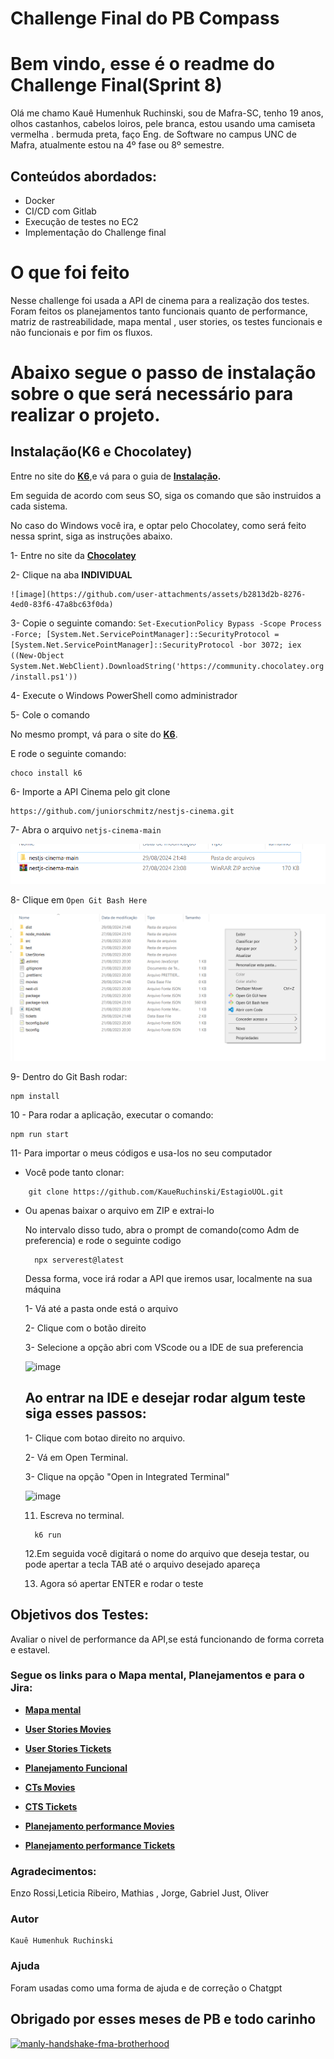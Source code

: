 # Challenge Final do PB Compass

# Bem vindo, esse é o readme do Challenge Final(Sprint 8)

Olá me chamo Kauê Humenhuk Ruchinski, sou de Mafra-SC, tenho 19 anos, olhos castanhos, cabelos loiros, pele branca,  estou usando uma camiseta vermelha . bermuda preta, faço Eng. de Software no campus UNC de Mafra, atualmente estou na 4º fase ou 8º semestre.

## Conteúdos abordados:

- Docker
- CI/CD com Gitlab
- Execução de testes no EC2
- Implementação do Challenge final

# O que foi feito
Nesse challenge foi usada a API de cinema para a realização dos testes. Foram feitos os planejamentos tanto funcionais quanto de performance, matriz de rastreabilidade, mapa mental , user stories, os testes funcionais e não funcionais e por fim os fluxos.

# Abaixo segue o passo de instalação sobre o que será necessário para realizar o projeto.

## Instalação(K6 e Chocolatey)

Entre no site do **[K6](https://k6.io/docs/)**,e vá para o guia de **[Instalação](https://k6.io/docs/get-started/installation/).**

Em seguida de acordo com seus SO, siga os comando que são instruidos a cada sistema.

No caso do Windows você ira, e optar pelo Chocolatey, como será feito nessa sprint, siga as instruções abaixo.

1- Entre no site da **[Chocolatey](https://chocolatey.org/install#individual)**

2- Clique na aba **INDIVIDUAL**

    ![image](https://github.com/user-attachments/assets/b2813d2b-8276-4ed0-83f6-47a8bc63f0da)


3- Copie o seguinte comando:
    ```
    Set-ExecutionPolicy Bypass -Scope Process -Force; [System.Net.ServicePointManager]::SecurityProtocol = [System.Net.ServicePointManager]::SecurityProtocol -bor 3072; iex ((New-Object System.Net.WebClient).DownloadString('https://community.chocolatey.org/install.ps1'))
    ```

4- Execute o Windows PowerShell como administrador

5- Cole o comando 

No mesmo prompt, vá para o site do **[K6](https://k6.io/docs/get-started/installation/)**.

E rode o seguinte comando: 
```
choco install k6
```

6- Importe a API Cinema pelo git clone
```
https://github.com/juniorschmitz/nestjs-cinema.git
```
7- Abra o arquivo ```netjs-cinema-main```

![alt text](image.png)

8- Clique em ```Open Git Bash Here```

![alt text](image-1.png)

9- Dentro do Git Bash rodar:
```
npm install
```

10 - Para rodar a aplicação, executar o comando:
```
npm run start
```

11- Para importar o meus códigos e usa-los no seu computador
 - Você pode tanto clonar:
```
	git clone https://github.com/KaueRuchinski/EstagioUOL.git
```
- Ou apenas baixar o arquivo em ZIP e extrai-lo

  No intervalo disso tudo, abra o prompt de comando(como Adm de preferencia)
  e rode o seguinte codigo
  ```
  	npx serverest@latest
    ```
  Dessa forma, voce irá rodar a API que iremos usar, localmente na sua máquina
  
  1- Vá até a pasta onde está o arquivo

  2- Clique com o botão direito

  3- Selecione a opção abri com VScode ou a IDE de sua preferencia
  
  ![image](https://github.com/user-attachments/assets/17e93578-bfa7-4584-8ead-850f6676ac81)

  ##  Ao entrar na IDE e desejar rodar algum teste siga esses passos:
 
  1- Clique com botao direito no arquivo.
  
  2- Vá em Open Terminal.

  3- Clique na opção "Open in Integrated Terminal"
  
  ![image](https://github.com/user-attachments/assets/f4695450-b614-4162-af61-46922f01302a)


  11. Escreva no terminal.
   ```   	
     k6 run
    ```
  12.Em seguida você digitará o nome do arquivo que deseja testar, ou pode apertar a tecla TAB até o arquivo desejado apareça

  13. Agora só apertar ENTER e rodar o teste
      
## Objetivos dos Testes:

Avaliar o nivel de performance da API,se está funcionando de forma correta e estavel.

### Segue os links para o Mapa mental, Planejamentos e para o Jira:


- **[Mapa mental]()**

- **[User Stories Movies](https://github.com/KaueRuchinski/ChallengeFinalPB/blob/37e4f4e34b0108240c7a74003f80950063c66255/userStories/gerenciamentoDeFilmes.md)**

- **[User Stories Tickets](https://github.com/KaueRuchinski/ChallengeFinalPB/blob/37e4f4e34b0108240c7a74003f80950063c66255/userStories/reservaDeIngressos.md)**

- **[Planejamento Funcional](https://github.com/KaueRuchinski/ChallengeFinalPB/blob/37e4f4e34b0108240c7a74003f80950063c66255/planejamentos/planejamentoFuncional/planejFuncional.md)**

- **[CTs Movies](https://github.com/KaueRuchinski/ChallengeFinalPB/blob/37e4f4e34b0108240c7a74003f80950063c66255/planejamentos/planejamentoFuncional/ctsMovies.md)**

- **[CTS Tickets](https://github.com/KaueRuchinski/ChallengeFinalPB/blob/37e4f4e34b0108240c7a74003f80950063c66255/planejamentos/planejamentoFuncional/ctsTickets.md)**

- **[Planejamento performance Movies](https://github.com/KaueRuchinski/ChallengeFinalPB/blob/37e4f4e34b0108240c7a74003f80950063c66255/planejamentos/planejamentoDePerformance/planejPerMovies.md)**

- **[Planejamento performance Tickets](https://github.com/KaueRuchinski/ChallengeFinalPB/blob/37e4f4e34b0108240c7a74003f80950063c66255/planejamentos/planejamentoDePerformance/planejPerTickets.md)**


### Agradecimentos:

Enzo Rossi,Leticia Ribeiro, Mathias , Jorge, Gabriel Just, Oliver

### Autor

    Kauê Humenhuk Ruchinski

### Ajuda

Foram usadas como uma forma de ajuda e de correção o Chatgpt

## Obrigado por esses meses de PB e todo carinho

<a href="https://imgbb.com/"><img src="https://i.ibb.co/TghvGQT/manly-handshake-fma-brotherhood.gif" alt="manly-handshake-fma-brotherhood" border="0"></a>
